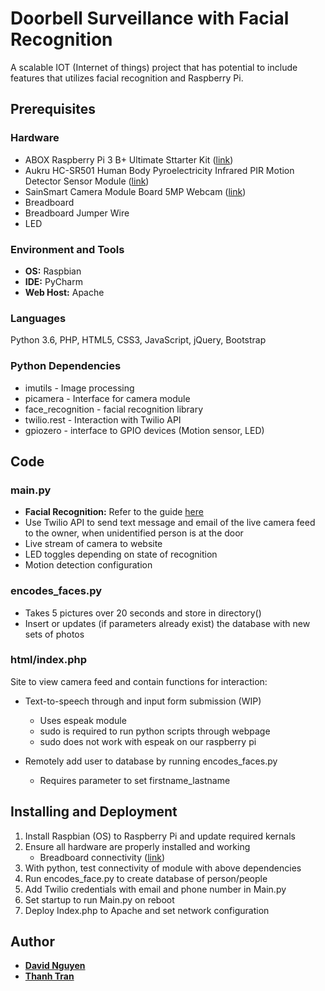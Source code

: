 # Doorbell Surveillance with Facial Recognition
A scalable IOT (Internet of things) project that has potential to include features that utilizes facial recognition and Raspberry Pi.

## Prerequisites
### Hardware
* ABOX Raspberry Pi 3 B+ Ultimate Sttarter Kit ([link](https://www.amazon.ca/gp/product/B07DGFH76Y/ref=ppx_yo_dt_b_asin_title_o01_s00?ie=UTF8&psc=1))
* Aukru HC-SR501 Human Body Pyroelectricity Infrared PIR Motion Detector Sensor Module ([link](https://www.amazon.ca/gp/product/B019SX734A/ref=ppx_yo_dt_b_asin_title_o07_s00?ie=UTF8&psc=1))
* SainSmart Camera Module Board 5MP Webcam ([link](https://www.amazon.ca/gp/product/B00FGKYHXA/ref=ppx_yo_dt_b_asin_title_o08_s00?ie=UTF8&psc=1))
* Breadboard
* Breadboard Jumper Wire
* LED

### Environment and Tools
* **OS:** Raspbian
* **IDE:** PyCharm
* **Web Host:** Apache

### Languages
Python 3.6, PHP, HTML5, CSS3, JavaScript, jQuery, Bootstrap

### Python Dependencies
* imutils - Image processing
* picamera - Interface for camera module
* face_recognition - facial recognition library
* twilio.rest - Interaction with Twilio API
* gpiozero - interface to GPIO devices (Motion sensor, LED)

## Code
### main.py
* **Facial Recognition:** Refer to the guide [here](https://www.pyimagesearch.com/2018/06/25/raspberry-pi-face-recognition/)
* Use Twilio API to send text message and email of the live camera feed to the owner, when unidentified person is at the door
* Live stream of camera to website
* LED toggles depending on state of recognition
* Motion detection configuration

### encodes_faces.py
* Takes 5 pictures over 20 seconds and store in directory()
* Insert or updates (if parameters already exist) the database with new sets of photos

### html/index.php
Site to view camera feed and contain functions for interaction:

* Text-to-speech through and input form submission (WIP)
    * Uses espeak module
    * sudo is required to run python scripts through webpage
    * sudo does not work with espeak on our raspberry pi

* Remotely add user to database by running encodes_faces.py
  * Requires parameter to set firstname_lastname

## Installing and Deployment
1. Install Raspbian (OS) to Raspberry Pi and update required kernals
1. Ensure all hardware are properly installed and working
    * Breadboard connectivity ([link](https://thepihut.com/blogs/raspberry-pi-tutorials/27968772-turning-on-an-led-with-your-raspberry-pis-gpio-pins))
1. With python, test connectivity of module with above dependencies
1. Run encodes_face.py to create database of person/people
1. Add Twilio credentials with email and phone number in Main.py
1. Set startup to run Main.py on reboot
1. Deploy Index.php to Apache and set network configuration


## Author
* **[David Nguyen](https://github.com/HalfLife7)**
* **[Thanh Tran](https://github.com/thanhtrannn)**
